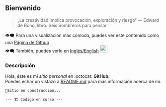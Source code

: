 ## Bienvenido
>„La creatividad implica provocación, exploración y riesgo“ — Edward de Bono, libro: Seis Sombreros para pensar       

👁‍🗨 Para una visualización más cómoda, puedes ver este contenido como una [Página de Github](https://pedroescribanomendez.github.io/Yo/)      
👁‍🗨 También, puedes verlo en [Inglés/English](https://pedroescribanomendez.github.io/Me/) <img src="https://user-images.githubusercontent.com/84480770/119225926-e4567000-bb06-11eb-8bfb-5a8a6dd7190f.png" width="24" height="24" />  

### Descripción
Hola, éste es mi _sitio_ _personal_ en  :octocat: **GitHub**.  
Puedes echar un vistazo a [README.md](https://github.com/PedroEscribanoMendez/Yo/blob/gh-pages/README.md) para más información acerca de mí.  
 

```markdown
🚧Sitio en construcción...

--- 🏗 Código en curso ---
```
